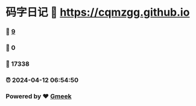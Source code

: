 # 码字日记 :link: https://cqmzgg.github.io 
### :page_facing_up: [9](https://cqmzgg.github.io/tag.html) 
### :speech_balloon: 0 
### :hibiscus: 17338 
### :alarm_clock: 2024-04-12 06:54:50 
### Powered by :heart: [Gmeek](https://github.com/Meekdai/Gmeek)
